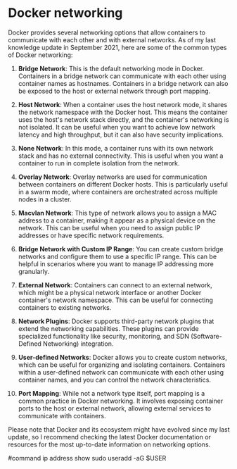 # Docker networking 

Docker provides several networking options that allow containers to communicate with each other and with external networks. As of my last knowledge update in September 2021, here are some of the common types of Docker networking:

1. **Bridge Network**: This is the default networking mode in Docker. Containers in a bridge network can communicate with each other using container names as hostnames. Containers in a bridge network can also be exposed to the host or external network through port mapping.

2. **Host Network**: When a container uses the host network mode, it shares the network namespace with the Docker host. This means the container uses the host's network stack directly, and the container's networking is not isolated. It can be useful when you want to achieve low network latency and high throughput, but it can also have security implications.

3. **None Network**: In this mode, a container runs with its own network stack and has no external connectivity. This is useful when you want a container to run in complete isolation from the network.

4. **Overlay Network**: Overlay networks are used for communication between containers on different Docker hosts. This is particularly useful in a swarm mode, where containers are orchestrated across multiple nodes in a cluster.

5. **Macvlan Network**: This type of network allows you to assign a MAC address to a container, making it appear as a physical device on the network. This can be useful when you need to assign public IP addresses or have specific network requirements.

6. **Bridge Network with Custom IP Range**: You can create custom bridge networks and configure them to use a specific IP range. This can be helpful in scenarios where you want to manage IP addressing more granularly.

7. **External Network**: Containers can connect to an external network, which might be a physical network interface or another Docker container's network namespace. This can be useful for connecting containers to existing networks.

8. **Network Plugins**: Docker supports third-party network plugins that extend the networking capabilities. These plugins can provide specialized functionality like security, monitoring, and SDN (Software-Defined Networking) integration.

9. **User-defined Networks**: Docker allows you to create custom networks, which can be useful for organizing and isolating containers. Containers within a user-defined network can communicate with each other using container names, and you can control the network characteristics.

10. **Port Mapping**: While not a network type itself, port mapping is a common practice in Docker networking. It involves exposing container ports to the host or external network, allowing external services to communicate with containers.

Please note that Docker and its ecosystem might have evolved since my last update, so I recommend checking the latest Docker documentation or resources for the most up-to-date information on networking options.

#command
ip address show 
sudo useradd -aG $USER
